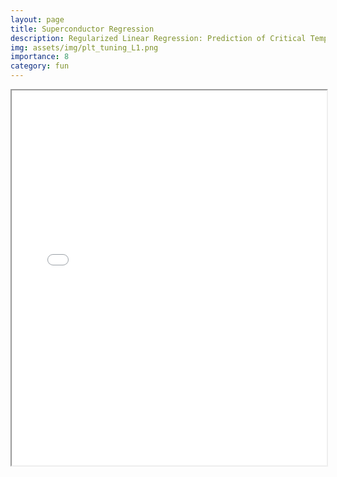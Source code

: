 ```yaml
---
layout: page
title: Superconductor Regression
description: Regularized Linear Regression: Prediction of Critical Temperature and Identification of Key Properties
img: assets/img/plt_tuning_L1.png
importance: 8
category: fun
---
```


<style>
    /* Custom CSS for formatting */
    .paragraph {
        margin-bottom: 10px; /* Add margin bottom for paragraphs */
        font-family: Arial, Helvetica, sans-serif; /* Change font family */
    }
    .figure-container {
        margin-top: 20px; /* Add margin to the top of the figure container */
    }
    .acknowledgment {
        font-size: 12px; /* Adjust font size for acknowledgment text */
        margin-top: 20px; /* Add margin to the top of the acknowledgment */
    }
    .caption {
        text-align: left;
    }
</style>

<head>
<meta charset="UTF-8">
<meta name="viewport" content="width=device-width, initial-scale=1.0">
<title>Regularized Linear Regression: Prediction of Critical Temperature and Identification of Key Properties</title>
</head>

<body>

<iframe src="/assets/pdf/SuperconductorRegularizedLinearRegression.pdf" width="100%" height="600px"></iframe>
  
</body>
